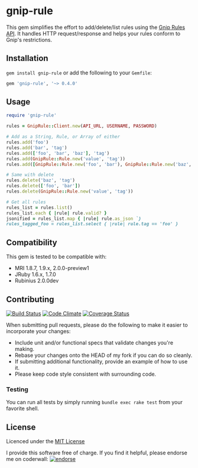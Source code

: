 # gnip-rule
This gem simplifies the effort to add/delete/list rules using the [Gnip Rules API](http://support.gnip.com/customer/portal/articles/477713-rules-methods-documentation). It handles HTTP request/response and helps your rules conform to Gnip's restrictions.

## Installation
`gem install gnip-rule` or add the following to your `Gemfile`:

```ruby
gem 'gnip-rule', '~> 0.4.0'
```

## Usage

```ruby
require 'gnip-rule'

rules = GnipRule::Client.new(API_URL, USERNAME, PASSWORD)

# Add as a String, Rule, or Array of either
rules.add('foo')
rules.add('bar', 'tag')
rules.add(['foo', 'bar', 'baz'], 'tag')
rules.add(GnipRule::Rule.new('value', 'tag'))
rules.add([GnipRule::Rule.new('foo', 'bar'), GnipRule::Rule.new('baz', 'tag2')])

# Same with delete
rules.delete('baz', 'tag')
rules.delete(['foo', 'bar'])
rules.delete(GnipRule::Rule.new('value', 'tag'))

# Get all rules
rules_list = rules.list()
rules_list.each { |rule| rule.valid? }
jsonified = rules_list.map { |rule| rule.as_json `}
rules_tagged_foo = rules_list.select { |rule| rule.tag == 'foo' }
```

## Compatibility
This gem is tested to be compatible with:

 * MRI 1.8.7, 1.9.x, 2.0.0-preview1
 * JRuby 1.6.x, 1.7.0
 * Rubinius 2.0.0dev

## Contributing
[![Build Status](https://secure.travis-ci.org/eriwen/gnip-rule.png)](http://travis-ci.org/eriwen/gnip-rule) [![Code Climate](https://codeclimate.com/github/eriwen/gnip-rule.png)](https://codeclimate.com/github/eriwen/gnip-rule) [![Coverage Status](https://coveralls.io/repos/eriwen/gnip-rule/badge.png?branch=master)](https://coveralls.io/r/eriwen/gnip-rule)

When submitting pull requests, please do the following to make it easier to incorporate your changes:

* Include unit and/or functional specs that validate changes you're making.
* Rebase your changes onto the HEAD of my fork if you can do so cleanly.
* If submitting additional functionality, provide an example of how to use it.
* Please keep code style consistent with surrounding code.

### Testing
You can run all tests by simply running `bundle exec rake test` from your favorite shell.

## License
Licenced under the [MIT License](http://www.opensource.org/licenses/mit-license.php)

I provide this software free of charge. If you find it helpful, please endorse me on coderwall: [![endorse](http://api.coderwall.com/eriwen/endorsecount.png)](http://coderwall.com/eriwen)
